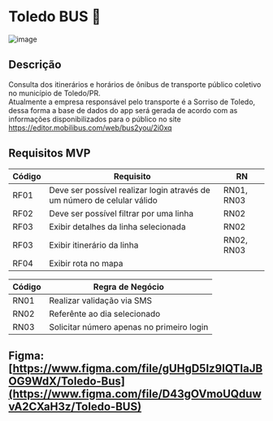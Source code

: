 #  Toledo BUS 🚌

![image](https://user-images.githubusercontent.com/30730216/218342597-d60344d7-395a-47e1-b6bf-727205346257.png)

## Descrição

Consulta dos itinerários e horários de ônibus de transporte público coletivo no município de Toledo/PR.<br>
Atualmente a empresa responsável pelo transporte é a Sorriso de Toledo, dessa forma a base de dados do app será gerada de acordo com as informações disponibilizados para o público no site https://editor.mobilibus.com/web/bus2you/2i0xq

## Requisitos MVP 

Código | Requisito | RN
--- | --- | --- |
RF01 | Deve ser possível realizar login através de um número de celular válido | RN01, RN03 |
RF02 | Deve ser possível filtrar por uma linha | RN02 |
RF03 | Exibir detalhes da linha selecionada | RN02 |
RF03 | Exibir itinerário da linha | RN02, RN03 |
RF04 | Exibir rota no mapa |  |


Código | Regra de Negócio
--- | --- |
RN01 | Realizar validação via SMS |
RN02 | Referênte ao dia selecionado |
RN03 | Solicitar número apenas no primeiro login |

## Figma: [https://www.figma.com/file/gUHgD5Iz9IQTIaJBOG9WdX/Toledo-Bus](https://www.figma.com/file/D43gOVmoUQduwvA2CXaH3z/Toledo-BUS)
